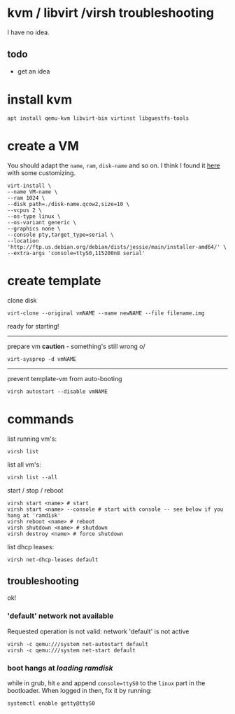 # kvm / libvirt /virsh troubleshooting
I have no idea.

## todo

* get an idea

# install kvm

```
apt install qemu-kvm libvirt-bin virtinst libguestfs-tools
```

# create a VM

You should adapt the `name`, `ram`, `disk-name` and so on. I think I found it [here](https://raymii.org/s/articles/virt-install_introduction_and_copy_paste_distro_install_commands.html#Debian_8) with some customizing.

```
virt-install \
--name VM-name \
--ram 1024 \
--disk path=./disk-name.qcow2,size=10 \
--vcpus 2 \
--os-type linux \
--os-variant generic \
--graphics none \
--console pty,target_type=serial \
--location 'http://ftp.us.debian.org/debian/dists/jessie/main/installer-amd64/' \
--extra-args 'console=ttyS0,115200n8 serial'
```

# create template

clone disk

```
virt-clone --original vmNAME --name newNAME --file filename.img
```

ready for starting!

---

prepare vm **caution** - something's still wrong o/

```
virt-sysprep -d vmNAME
```

---

prevent template-vm from auto-booting

```
virsh autostart --disable vmNAME
```

# commands

list running vm's:

```
virsh list
```

list all vm's:

```
virsh list --all
```

start / stop / reboot

```
virsh start <name> # start
virsh start <name> --console # start with console -- see below if you hang at 'ramdisk'
virsh reboot <name> # reboot
virsh shutdown <name> # shutdown
virsh destroy <name> # force shutdown
```

list dhcp leases:

```
virsh net-dhcp-leases default
```


## troubleshooting
ok!

### 'default' network not available

Requested operation is not valid: network 'default' is not active

```
virsh -c qemu:///system net-autostart default
virsh -c qemu:///system net-start default
```

### boot hangs at *loading ramdisk*

while in grub, hit `e` and append `console=ttyS0` to the `linux` part in the bootloader. When logged in then, fix it by running:

```
systemctl enable getty@ttyS0
```